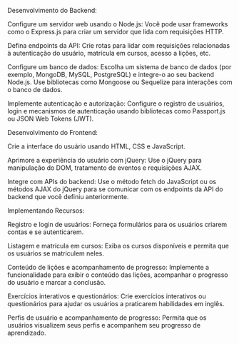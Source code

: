 Desenvolvimento do Backend:



Configure um servidor web usando o Node.js: Você pode usar frameworks como o Express.js para criar um servidor que lida com requisições HTTP.

Defina endpoints da API: Crie rotas para lidar com requisições relacionadas à autenticação do usuário, matrícula em cursos, acesso a lições, etc.

Configure um banco de dados: Escolha um sistema de banco de dados (por exemplo, MongoDB, MySQL, PostgreSQL) e integre-o ao seu backend Node.js. Use bibliotecas como Mongoose ou Sequelize para interações com o banco de dados.

Implemente autenticação e autorização: Configure o registro de usuários, login e mecanismos de autenticação usando bibliotecas como Passport.js ou JSON Web Tokens (JWT).








Desenvolvimento do Frontend:



Crie a interface do usuário usando HTML, CSS e JavaScript.

Aprimore a experiência do usuário com jQuery: Use o jQuery para manipulação do DOM, tratamento de eventos e requisições AJAX.

Integre com APIs do backend: Use o método fetch do JavaScript ou os métodos AJAX do jQuery para se comunicar com os endpoints da API do backend que você definiu anteriormente.




Implementando Recursos:



Registro e login de usuários: Forneça formulários para os usuários criarem contas e se autenticarem.

Listagem e matrícula em cursos: Exiba os cursos disponíveis e permita que os usuários se matriculem neles.

Conteúdo de lições e acompanhamento de progresso: Implemente a funcionalidade para exibir o conteúdo das lições, acompanhar o progresso do usuário e marcar a conclusão.

Exercícios interativos e questionários: Crie exercícios interativos ou questionários para ajudar os usuários a praticarem habilidades em inglês.

Perfis de usuário e acompanhamento de progresso: Permita que os usuários visualizem seus perfis e acompanhem seu progresso de aprendizado.
